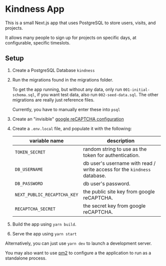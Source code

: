 # Kindness App

This is a small Next.js app that uses PostgreSQL to store users, visits, and
projects.

It allows many people to sign up for projects on specific days, at configurable,
specific timeslots.

## Setup

1. Create a PostgreSQL Database `kindness`

2. Run the migrations found in the migrations folder.

   To get the app running, but without any data, only run
   `001-initial-schema.sql`, if you want test data, also run
   `002-seed-data.sql`. The other migrations are really just
   reference files.

   Currently, you have to manually enter these into `psql`

3. Create an "invisible" [google reCAPTCHA configuration](https://www.google.com/recaptcha/admin)

4. Create a `.env.local` file, and populate it with the following:

   | variable name               | description                                                              |
   | --------------------------- | ------------------------------------------------------------------------ |
   | `TOKEN_SECRET`              | random string to use as the token for authentication.                    |
   | `DB_USERNAME`               | db user's username with read / write access for the `kindness` database. |
   | `DB_PASSWORD`               | db user's password.                                                      |
   | `NEXT_PUBLIC_RECAPTCHA_KEY` | the public site key from google reCAPTCHA.                               |
   | `RECAPTCHA_SECRET`          | the secret key from google reCAPTCHA.                                    |

5. Build the app using `yarn build`.

6. Serve the app using `yarn start`

Alternatively, you can just use `yarn dev` to launch a development server.

You may also want to use [pm2](https://www.npmjs.com/package/pm2) to configure a
the application to run as a standalone process.
